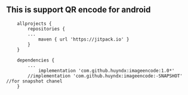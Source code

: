 ## This is support QR encode for android ##
```
	allprojects {
		repositories {
		...
			maven { url 'https://jitpack.io' }
		}
	}

	dependencies {
		...
	        implementation 'com.github.huyndx:imageencode:1.0*'
		//implementation 'com.github.huyndx:imageencode:-SNAPSHOT' //for snapshot chanel
	}	
	
```
